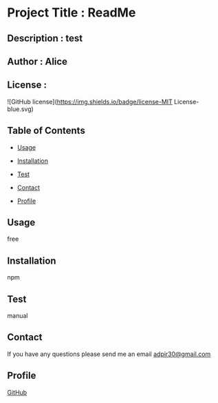 
# Project Title : ReadMe

## Description : test


## Author : Alice

## License : 
![GitHub license](https://img.shields.io/badge/license-MIT License-blue.svg)


## Table of Contents 

* [Usage](#Usage)

* [Installation](#Installation)

* [Test](#Test)

* [Contact](#Contact)

* [Profile](#Profile)

 ## Usage
free

## Installation
npm

## Test
manual

## Contact 
If you have any questions please send me an email adpir30@gmail.com

## Profile

[GitHub](https://github.com/adpir?tab=repositories)
    
    